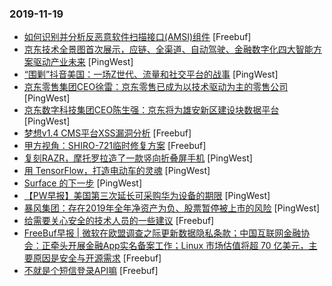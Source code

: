 ### 2019-11-19

* [如何识别并分析反恶意软件扫描接口(AMSI)组件](https://www.freebuf.com/articles/terminal/216921.html) [Freebuf]
* [京东技术全景图首次展示，应链、全渠道、自动驾驶、金融数字化四大智能方案驱动产业未来](https://www.pingwest.com/w/197952) [PingWest]
* [“围剿”抖音美国：一场Z世代、流量和社交平台的战事](https://www.pingwest.com/a/197949) [PingWest]
* [京东零售集团CEO徐雷：京东零售已成为以技术驱动为主的零售公司](https://www.pingwest.com/w/197942) [PingWest]
* [京东数字科技集团CEO陈生强：京东将为雄安新区建设块数据平台](https://www.pingwest.com/w/197941) [PingWest]
* [梦想v1.4 CMS平台XSS漏洞分析](https://www.freebuf.com/vuls/218838.html) [Freebuf]
* [甲方视角：SHIRO-721临时修复方案](https://www.freebuf.com/vuls/220143.html) [Freebuf]
* [复刻RAZR，摩托罗拉造了一款竖向折叠屏手机](https://www.pingwest.com/a/197726) [PingWest]
* [用 TensorFlow，打造电动车的灵魂](https://www.pingwest.com/a/197051) [PingWest]
* [Surface 的下一步](https://www.pingwest.com/a/197904) [PingWest]
* [【PW早报】美国第三次延长可采购华为设备的期限](https://www.pingwest.com/w/197920) [PingWest]
* [暴风集团：存在2019年全年净资产为负、股票暂停被上市的风险](https://www.pingwest.com/w/197925) [PingWest]
* [给需要关心安全的技术人员的一些建议](https://www.freebuf.com/articles/neopoints/218991.html) [Freebuf]
* [FreeBuf早报 | 微软在欧盟调查之际更新数据隐私条款；中国互联网金融协会：正牵头开展金融App实名备案工作；Linux 市场估值将超 70 亿美元，主要原因是安全与开源需求](https://www.freebuf.com/news/220407.html) [Freebuf]
* [不就是个短信登录API嘛](https://www.freebuf.com/articles/web/219304.html) [Freebuf]
